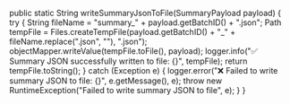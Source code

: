 public static String writeSummaryJsonToFile(SummaryPayload payload) {
        try {
            String fileName = "summary_" + payload.getBatchID() + ".json";
            Path tempFile = Files.createTempFile(payload.getBatchID() + "_" + fileName.replace(".json", ""), ".json");
            objectMapper.writeValue(tempFile.toFile(), payload);
            logger.info("✅ Summary JSON successfully written to file: {}", tempFile);
            return tempFile.toString();
        } catch (Exception e) {
            logger.error("❌ Failed to write summary JSON to file: {}", e.getMessage(), e);
            throw new RuntimeException("Failed to write summary JSON to file", e);
        }
    }

